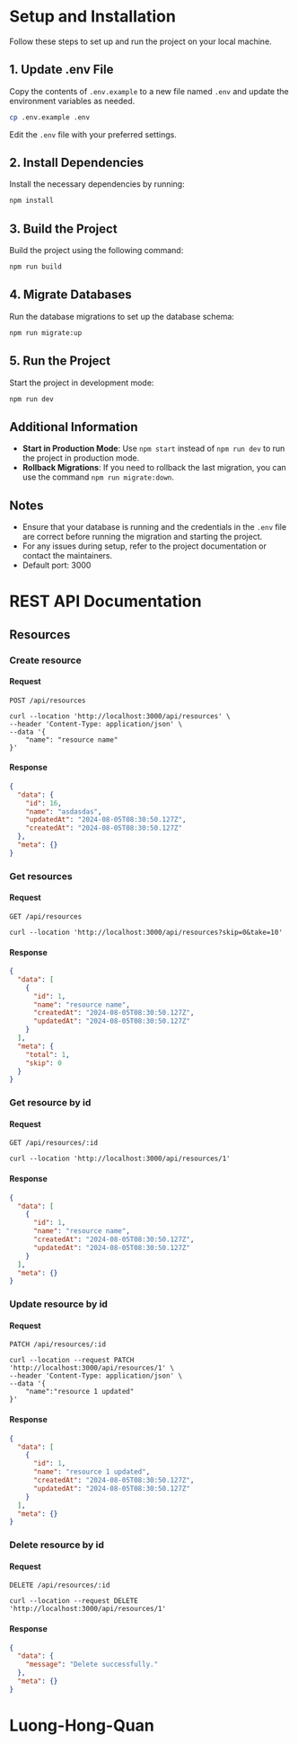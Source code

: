 # Setup and Installation

Follow these steps to set up and run the project on your local machine.

## 1. Update .env File

Copy the contents of `.env.example` to a new file named `.env` and update the environment variables as needed.

```bash
cp .env.example .env
```

Edit the `.env` file with your preferred settings.

## 2. Install Dependencies

Install the necessary dependencies by running:

```bash
npm install
```

## 3. Build the Project

Build the project using the following command:

```bash
npm run build
```

## 4. Migrate Databases

Run the database migrations to set up the database schema:

```bash
npm run migrate:up
```

## 5. Run the Project

Start the project in development mode:

```bash
npm run dev
```

## Additional Information

- **Start in Production Mode**: Use `npm start` instead of `npm run dev` to run the project in production mode.
- **Rollback Migrations**: If you need to rollback the last migration, you can use the command `npm run migrate:down`.

## Notes

- Ensure that your database is running and the credentials in the `.env` file are correct before running the migration and starting the project.
- For any issues during setup, refer to the project documentation or contact the maintainers.
- Default port: 3000

# REST API Documentation

## Resources

### Create resource

#### Request

`POST /api/resources`

```
curl --location 'http://localhost:3000/api/resources' \
--header 'Content-Type: application/json' \
--data '{
    "name": "resource name"
}'
```

#### Response

```json
{
  "data": {
    "id": 16,
    "name": "asdasdas",
    "updatedAt": "2024-08-05T08:30:50.127Z",
    "createdAt": "2024-08-05T08:30:50.127Z"
  },
  "meta": {}
}
```

### Get resources

#### Request

`GET /api/resources`

```
curl --location 'http://localhost:3000/api/resources?skip=0&take=10'
```

#### Response

```json
{
  "data": [
    {
      "id": 1,
      "name": "resource name",
      "createdAt": "2024-08-05T08:30:50.127Z",
      "updatedAt": "2024-08-05T08:30:50.127Z"
    }
  ],
  "meta": {
    "total": 1,
    "skip": 0
  }
}
```

### Get resource by id

#### Request

`GET /api/resources/:id`

```
curl --location 'http://localhost:3000/api/resources/1'
```

#### Response

```json
{
  "data": [
    {
      "id": 1,
      "name": "resource name",
      "createdAt": "2024-08-05T08:30:50.127Z",
      "updatedAt": "2024-08-05T08:30:50.127Z"
    }
  ],
  "meta": {}
}
```

### Update resource by id

#### Request

`PATCH /api/resources/:id`

```
curl --location --request PATCH 'http://localhost:3000/api/resources/1' \
--header 'Content-Type: application/json' \
--data '{
    "name":"resource 1 updated"
}'
```

#### Response

```json
{
  "data": [
    {
      "id": 1,
      "name": "resource 1 updated",
      "createdAt": "2024-08-05T08:30:50.127Z",
      "updatedAt": "2024-08-05T08:30:50.127Z"
    }
  ],
  "meta": {}
}
```

### Delete resource by id

#### Request

`DELETE /api/resources/:id`

```
curl --location --request DELETE 'http://localhost:3000/api/resources/1'
```

#### Response

```json
{
  "data": {
    "message": "Delete successfully."
  },
  "meta": {}
}
```
# Luong-Hong-Quan
